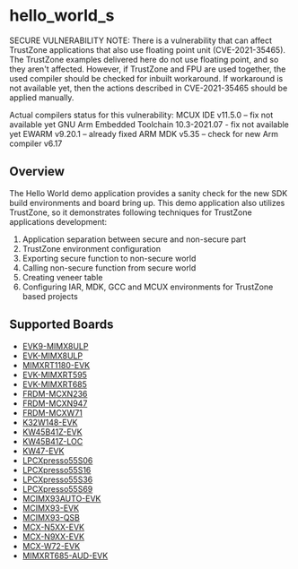 # hello_world_s

SECURE VULNERABILITY NOTE:
There is a vulnerability that can affect TrustZone applications that also use floating point unit (CVE-2021-35465). 
The TrustZone examples delivered here do not use floating point, and so they aren't affected. However, 
if TrustZone and FPU are used together, the used compiler should be checked for inbuilt workaround. 
If workaround is not available yet, then the actions described in CVE-2021-35465 should be applied manually.

Actual compilers status for this vulnerability:
MCUX IDE v11.5.0 – fix not available yet
GNU Arm Embedded Toolchain 10.3-2021.07 - fix not available yet
EWARM v9.20.1 – already fixed
ARM MDK v5.35 – check for new Arm compiler v6.17


## Overview
The Hello World demo application provides a sanity check for the new SDK build environments and board bring up. This demo application also utilizes TrustZone, 
so it demonstrates following techniques for TrustZone applications development:
1. Application separation between secure and non-secure part
2. TrustZone environment configuration
3. Exporting secure function to non-secure world
4. Calling non-secure function from secure world
4. Creating veneer table
5. Configuring IAR, MDK, GCC and MCUX environments for TrustZone based projects

## Supported Boards
- [EVK9-MIMX8ULP](../../_boards/evk9mimx8ulp/trustzone_examples/hello_world/hello_world_s/example_board_readme.md)
- [EVK-MIMX8ULP](../../_boards/evkmimx8ulp/trustzone_examples/hello_world/hello_world_s/example_board_readme.md)
- [MIMXRT1180-EVK](../../_boards/evkmimxrt1180/trustzone_examples/hello_world/hello_world_s/example_board_readme.md)
- [EVK-MIMXRT595](../../_boards/evkmimxrt595/trustzone_examples/hello_world/hello_world_s/example_board_readme.md)
- [EVK-MIMXRT685](../../_boards/evkmimxrt685/trustzone_examples/hello_world/hello_world_s/example_board_readme.md)
- [FRDM-MCXN236](../../_boards/frdmmcxn236/trustzone_examples/hello_world/hello_world_s/example_board_readme.md)
- [FRDM-MCXN947](../../_boards/frdmmcxn947/trustzone_examples/hello_world/hello_world_s/example_board_readme.md)
- [FRDM-MCXW71](../../_boards/frdmmcxw71/trustzone_examples/hello_world/hello_world_s/example_board_readme.md)
- [K32W148-EVK](../../_boards/k32w148evk/trustzone_examples/hello_world/hello_world_s/example_board_readme.md)
- [KW45B41Z-EVK](../../_boards/kw45b41zevk/trustzone_examples/hello_world/hello_world_s/example_board_readme.md)
- [KW45B41Z-LOC](../../_boards/kw45b41zloc/trustzone_examples/hello_world/hello_world_s/example_board_readme.md)
- [KW47-EVK](../../_boards/kw47evk/trustzone_examples/hello_world/hello_world_s/example_board_readme.md)
- [LPCXpresso55S06](../../_boards/lpcxpresso55s06/trustzone_examples/hello_world/hello_world_s/example_board_readme.md)
- [LPCXpresso55S16](../../_boards/lpcxpresso55s16/trustzone_examples/hello_world/hello_world_s/example_board_readme.md)
- [LPCXpresso55S36](../../_boards/lpcxpresso55s36/trustzone_examples/hello_world/hello_world_s/example_board_readme.md)
- [LPCXpresso55S69](../../_boards/lpcxpresso55s69/trustzone_examples/hello_world/hello_world_s/example_board_readme.md)
- [MCIMX93AUTO-EVK](../../_boards/mcimx93autoevk/trustzone_examples/hello_world/hello_world_s/example_board_readme.md)
- [MCIMX93-EVK](../../_boards/mcimx93evk/trustzone_examples/hello_world/hello_world_s/example_board_readme.md)
- [MCIMX93-QSB](../../_boards/mcimx93qsb/trustzone_examples/hello_world/hello_world_s/example_board_readme.md)
- [MCX-N5XX-EVK](../../_boards/mcxn5xxevk/trustzone_examples/hello_world/hello_world_s/example_board_readme.md)
- [MCX-N9XX-EVK](../../_boards/mcxn9xxevk/trustzone_examples/hello_world/hello_world_s/example_board_readme.md)
- [MCX-W72-EVK](../../_boards/mcxw72evk/trustzone_examples/hello_world/hello_world_s/example_board_readme.md)
- [MIMXRT685-AUD-EVK](../../_boards/mimxrt685audevk/trustzone_examples/hello_world/hello_world_s/example_board_readme.md)
